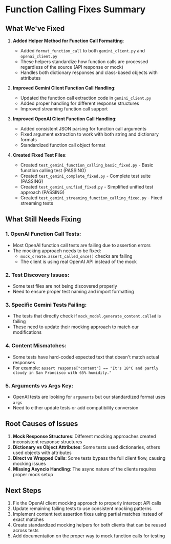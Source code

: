 # Function Calling Fixes Summary

## What We've Fixed

1. **Added Helper Method for Function Call Formatting**:
   - Added `format_function_call` to both `gemini_client.py` and `openai_client.py`
   - These helpers standardize how function calls are processed regardless of the source (API response or mock)
   - Handles both dictionary responses and class-based objects with attributes

2. **Improved Gemini Client Function Call Handling**:
   - Updated the function call extraction code in `gemini_client.py` 
   - Added proper handling for different response structures
   - Improved streaming function call support

3. **Improved OpenAI Client Function Call Handling**:
   - Added consistent JSON parsing for function call arguments
   - Fixed argument extraction to work with both string and dictionary formats
   - Standardized function call object format

4. **Created Fixed Test Files**:
   - Created `test_gemini_function_calling_basic_fixed.py` - Basic function calling test (PASSING)
   - Created `test_gemini_complete_fixed.py` - Complete test suite (PASSING)
   - Created `test_gemini_unified_fixed.py` - Simplified unified test approach (PASSING)
   - Created `test_gemini_streaming_function_calling_fixed.py` - Fixed streaming tests

## What Still Needs Fixing

### 1. OpenAI Function Call Tests:
- Most OpenAI function call tests are failing due to assertion errors
- The mocking approach needs to be fixed:
  - `mock_create.assert_called_once()` checks are failing
  - The client is using real OpenAI API instead of the mock

### 2. Test Discovery Issues:
- Some test files are not being discovered properly
- Need to ensure proper test naming and import formatting

### 3. Specific Gemini Tests Failing:
- The tests that directly check if `mock_model.generate_content.called` is failing
- These need to update their mocking approach to match our modifications

### 4. Content Mismatches:
- Some tests have hard-coded expected text that doesn't match actual responses
- For example: `assert response["content"] == "It's 18°C and partly cloudy in San Francisco with 65% humidity."`

### 5. Arguments vs Args Key:
- OpenAI tests are looking for `arguments` but our standardized format uses `args`
- Need to either update tests or add compatibility conversion

## Root Causes of Issues

1. **Mock Response Structures**: Different mocking approaches created inconsistent response structures
2. **Dictionary vs Object Attributes**: Some tests used dictionaries, others used objects with attributes
3. **Direct vs Wrapped Calls**: Some tests bypass the full client flow, causing mocking issues
4. **Missing Asyncio Handling**: The async nature of the clients requires proper mock setup

## Next Steps

1. Fix the OpenAI client mocking approach to properly intercept API calls
2. Update remaining failing tests to use consistent mocking patterns
3. Implement content text assertion fixes using partial matches instead of exact matches
4. Create standardized mocking helpers for both clients that can be reused across tests
5. Add documentation on the proper way to mock function calls for testing
